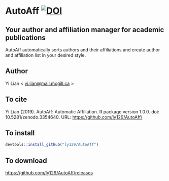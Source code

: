 # AutoAff [![DOI](https://zenodo.org/badge/198249623.svg)](https://zenodo.org/badge/latestdoi/198249623)
## Your author and affiliation manager for academic publications
AutoAff automatically sorts authors and their affiliations and create author and affiliation list in your desired style.
## Author
Yi Lian < <yi.lian@mail.mcgill.ca> >
## To cite
Yi Lian (2019). AutoAff: Automatic Affiliation. R package version 1.0.0. doi: 10.5281/zenodo.3354640. URL: https://github.com/ly129/AutoAff/

## To install
```r
devtools::install_github("ly129/AutoAff")
```

## To download
<https://github.com/ly129/AutoAff/releases>
